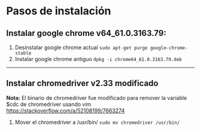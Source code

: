 # Pasos de instalación #

## Instalar google chrome v64_61.0.3163.79: ##

1. Desinstalar google chrome actual `sudo apt-get purge google-chrome-stable` 
2. Instalar google chrome antiguo `dpkg -i chrome64_61.0.3163.79.deb`

- - - -

## Instalar chromedriver v2.33 modificado ##

__Nota:__ El binario de chromedriver fue modificado para remover la variable 
$cdc de chromedriver usando vim https://stackoverflow.com/a/52108199/7663274

1. Mover el chromedriver a /usr/bin/ `sudo mv chromedriver /usr/bin/`